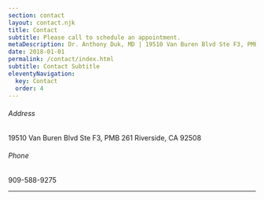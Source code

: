 ```yaml
---
section: contact
layout: contact.njk
title: Contact
subtitle: P﻿lease call to schedule an appointment.
metaDescription: Dr. Anthony Duk, MD | 1﻿9510 Van Buren Blvd Ste F3, PMB 261 Riverside, CA 92508
date: 2018-01-01
permalink: /contact/index.html
subtitle: Contact Subtitle
eleventyNavigation:
  key: Contact
  order: 4
---
```


<h6>Address</h6>
19510 Van Buren Blvd Ste F3, PMB 261 
Riverside, CA 92508

<h6>Phone</h6>
909-588-9275


***
